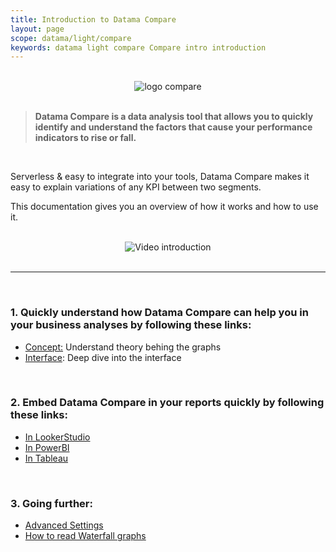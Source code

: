 ```yaml
---
title: Introduction to Datama Compare
layout: page
scope: datama/light/compare
keywords: datama light compare Compare intro introduction
---
```


<br>

<center><img src="{{site.url}}/{{site.baseurl}}/core_app/new/images/compare_icon.jpg" alt="logo compare" title="Datama Compare" /></center>

<br>

> **Datama Compare is a data analysis tool that allows you to quickly identify and understand the factors that cause your performance indicators to rise or fall.**

<br/>

Serverless & easy to integrate into your tools, Datama Compare makes it easy to explain variations of any KPI between two segments.

This documentation gives you an overview of how it works and how to use it.

<br>

<center><img src="{{site.url}}/{{site.baseurl}}/extensions/datama-compare/assets/gif/introduction.gif" alt="Video introduction" /></center>

<br>

---

<br>

### 1. Quickly understand how Datama Compare can help you in your business analyses by following these links:
- [Concept:]({{site.url}}/{{site.baseurl}}/extensions/datama-compare/concept.html) Understand theory behing the graphs
- [Interface]({{site.url}}/{{site.baseurl}}/extensions/datama-compare/structure.html): Deep dive into the interface

<br>

### 2. Embed Datama Compare in your reports quickly by following these links:
- [In LookerStudio]({{site.url}}/{{site.baseurl}}/extensions/how-to-use/looker-studio.html)
- [In PowerBI]({{site.url}}/{{site.baseurl}}/extensions/how-to-use/powerbi.html)
- [In Tableau]({{site.url}}/{{site.baseurl}}/extensions/how-to-use/tableau.html)

<br>

### 3. Going further:
<!--- [Use other(s) comparison]({{site.url}}/{{site.baseurl}}/extensions/datama-compare/settings/analysis/comparison.html)
- [Interface]({{site.url}}/{{site.baseurl}}/extensions/datama-compare/settings/structure.html) -->
- [Advanced Settings]({{site.url}}/{{site.baseurl}}/extensions/datama-compare/settings/settings.html)
- [How to read Waterfall graphs]({{site.url}}/{{site.baseurl}}/core_app/new/tutorial/first_use.html)
